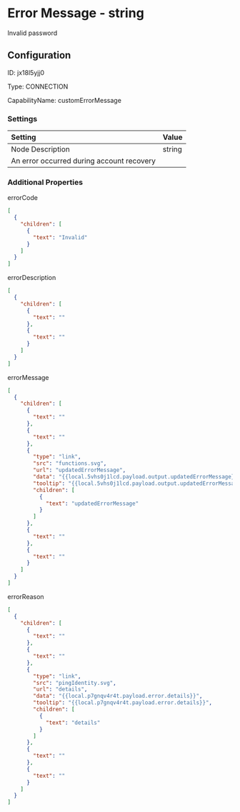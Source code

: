 # Error Message - string 
Invalid password
## Configuration
ID:  jx18l5yjj0

Type: CONNECTION 

CapabilityName: customErrorMessage

### Settings
| Setting | Value  |
| :------------------------ | ---------------------------------------- |
| Node Description | string 
An error occurred during account recovery | 





### Additional Properties
errorCode
```json 
[
  {
    "children": [
      {
        "text": "Invalid"
      }
    ]
  }
]
```


errorDescription
```json 
[
  {
    "children": [
      {
        "text": ""
      },
      {
        "text": ""
      }
    ]
  }
]
```


errorMessage
```json 
[
  {
    "children": [
      {
        "text": ""
      },
      {
        "text": ""
      },
      {
        "type": "link",
        "src": "functions.svg",
        "url": "updatedErrorMessage",
        "data": "{{local.5vhs0j1lcd.payload.output.updatedErrorMessage}}",
        "tooltip": "{{local.5vhs0j1lcd.payload.output.updatedErrorMessage}}",
        "children": [
          {
            "text": "updatedErrorMessage"
          }
        ]
      },
      {
        "text": ""
      },
      {
        "text": ""
      }
    ]
  }
]
```


errorReason
```json 
[
  {
    "children": [
      {
        "text": ""
      },
      {
        "text": ""
      },
      {
        "type": "link",
        "src": "pingIdentity.svg",
        "url": "details",
        "data": "{{local.p7gnqv4r4t.payload.error.details}}",
        "tooltip": "{{local.p7gnqv4r4t.payload.error.details}}",
        "children": [
          {
            "text": "details"
          }
        ]
      },
      {
        "text": ""
      },
      {
        "text": ""
      }
    ]
  }
]
```




